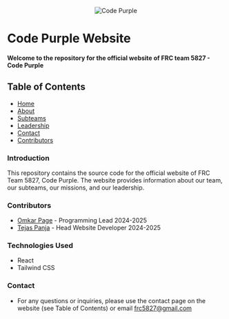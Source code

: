 <p align="center">
 <img src="https://avatars.githubusercontent.com/u/73409308?s=200&v=4" alt="Code Purple"></a>
</p>

# Code Purple Website
#### Welcome to the repository for the official website of FRC team 5827 - Code Purple

## Table of Contents
* [Home](#)
* [About](#)
* [Subteams](#)
* [Leadership](#)
* [Contact](#)
* [Contributors](#)

### Introduction
This repository contains the source code for the official website of FRC Team 5827, Code Purple. The website provides information about our team, our subteams, our missions, and our leadership.

### Contributors
* [Omkar Page](https://github.com/datboi-212) - Programming Lead 2024-2025
* [Tejas Panja](https://github.com/TejasDoesStuff) - Head Website Developer 2024-2025

### Technologies Used
* React
* Tailwind CSS 

### Contact
* For any questions or inquiries, please use the contact page on the website (see Table of Contents) or email frc5827@gmail.com
